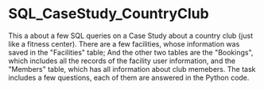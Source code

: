 # SQL_CaseStudy_CountryClub

This a about a few SQL queries on a Case Study about a country club (just like a fitness center). 
There are a few facilities, whose information was saved in the "Facilities" table; And the other 
two tables are the "Bookings", which includes all the records of the facility user information, 
and the "Members" table, which has all information about club memebers. The task includes a few
questions, each of them are answered in the Python code. 
